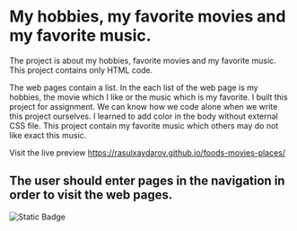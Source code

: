 <h1>My hobbies, my favorite movies and my favorite music.</h1>
The project is about my hobbies, favorite movies and my favorite music. This project contains only HTML code.

The web pages contain a list. In the each list of the web page is my hobbies,  the movie which I like or the music which is my favorite.
I built this project for assignment. We can know how we code alone when we write this project ourselves. I learned to add color in the body without external CSS file.
This project contain my favorite music which others may do not like exact this music. 

Visit the live preview https://rasulxaydarov.github.io/foods-movies-places/

<h2>The user should enter pages in the navigation in order to visit the web pages.</h2>
<img alt="Static Badge" src="https://img.shields.io/badge/the%20education%20purpose-green">



